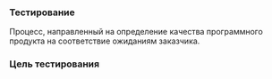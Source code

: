 ### Тестирование
Процесс, направленный на определение качества программного продукта на соответствие ожиданиям заказчика.   
### Цель тестирования 

